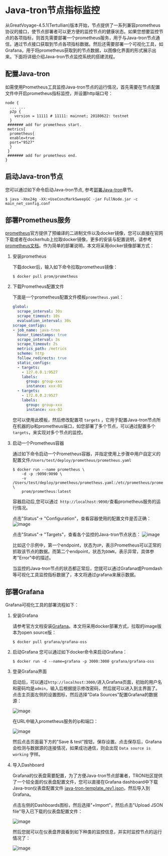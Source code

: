 # Java-tron节点指标监控
从GreatVoyage-4.5.1(Tertullian)版本开始，节点提供了一系列兼容prometheus协议的接口，使节点部署者可以更方便的监控节点的健康状态。如果您想要监控节点的各项指标，则首先需要部署一个prometheus服务，用于与Java-tron节点通信，通过节点接口获取到节点各项指标数据。然后还需要部署一个可视化工具，如Grafana，用于将prometheus获取到的节点数据，以图像化界面的形式展示出来。下面将详细介绍Java-tron节点监控系统的搭建流程。

## 配置Java-tron
如需使用Prometheus工具监控Java-tron节点的运行情况，首先需要在节点配置文件中开启prometheus指标监控，并设置http端口号：
```
node {
  ... ...
  p2p {
    version = 11111 # 11111: mainnet; 20180622: testnet
  }
 ####### add for prometheus start.
 metrics{
  prometheus{
  enable=true 
  port="9527"
  }
 }
 ####### add for prometheus end.
}

```
## 启动Java-tron节点
您可以通过如下命令启动Java-tron节点, 参考[部署Java-tron](./installing_javatron.md)章节。
```
$ java -Xmx24g -XX:+UseConcMarkSweepGC -jar FullNode.jar -c main_net_config.conf
```

## 部署Prometheus服务
[prometheus](https://prometheus.io/download/)官方提供了预编译的二进制文件以及docker镜像，您可以直接在官网下载或者在dockerhub上拉取docker镜像，更多的安装与配置说明，请参考[prometheus文档](https://prometheus.io/docs/introduction/overview/)。作为简单的部署说明，本文将采用docker镜像部署方式：

1. 安装prometheus

    下载docker后，输入如下命令拉取prometheus镜像：
    ```
    $ docker pull prom/prometheus
    ```

2. 下载Prometheus配置文件

    下面是一个prometheus配置文件模板`prometheus.yaml`：

    ```yaml
    global:
      scrape_interval: 30s
      scrape_timeout: 10s
      evaluation_interval: 30s
    scrape_configs:
    - job_name: java-tron
      honor_timestamps: true
      scrape_interval: 3s
      scrape_timeout: 2s
      metrics_path: /metrics
      scheme: http
      follow_redirects: true
      static_configs:
      - targets:
        - 127.0.0.1:9527
        labels:
          group: group-xxx
          instance: xxx-01
      - targets:
        - 172.0.0.2:9527
        labels:
          group: group-xxx
          instance: xxx-02
    ```
    您可以使用此模板，然后修改配置项 `targets` ，它用于配置Java-tron节点所在机器的ip和prometheus端口，如您部署了多个节点，可以通过配置多个 `targets`，来实现对多个节点的监控。

3. 启动一个Prometheus容器

    通过如下命令启动一个Prometheus容器，并指定使用上步骤中用户自定义的配置文件`/Users/test/deploy/prometheus/prometheus.yaml`
    ```shell
    $ docker run --name prometheus \
        -d -p :9090:9090 \
        -v  /Users/test/deploy/prometheus/prometheus.yaml:/etc/prometheus/prometheus.yml \
        prom/prometheus:latest
    ```


    容器启动后,您可以通过` http://localhost:9090/`查看prometheus服务的运行情况。
    
    点击"Status"-> "Configuration"，查看容器使用的配置文件是否正确：
    ![image](https://raw.githubusercontent.com/tronprotocol/documentation-zh/master/images/metrics_config.png)

    点击"Status"-> "Targets"，查看各个监控的Java-tron节点状态：
    ![image](https://raw.githubusercontent.com/tronprotocol/documentation-zh/master/images/metrics_targets.png)
    
    比如这个示例中，第一个endpoint，状态为`UP`，表示Prometheus可以正常的抓取该节点的数据。而第二个endpoint，状态为`DOWN`，表示异常，具体参考"Error"中的描述。

    当监控的Java-tron节点的状态都正常后，您就可以通过Grafana或Promdash等可视化工具监控指标数据了，本文将通过grafana来展示数据。

## 部署Grafana
Grafana可视化工具的部署流程如下：

1. 安装Grafana

    请参考官方文档安装[Grafana](https://grafana.com/docs/grafana/next/setup-grafana/installation/)。本文将采用docker部署方式，拉取的image版本为open source版：
    ```
    $ docker pull grafana/grafana-oss
    ```

2. 启动Grafana
  您可以通过如下docker命令来启动Grafana：
    ```
    $ docker run -d --name=grafana -p 3000:3000 grafana/grafana-oss
    ```
3. 登录Grafana界面

    启动后，可以通过`http://localhost:3000/`进入Grafana页面，初始的用户名和密码均是`admin`，输入后根据提示修改密码，然后就可以进入到主界面了。点击主页面左侧的设置图标，然后选择"Data Sources"配置Grafana的数据源：
    
    ![image](https://raw.githubusercontent.com/tronprotocol/documentation-zh/master/images/metrics_datasource.png)

    在URL中输入prometheus服务的ip和端口：

    ![image](https://raw.githubusercontent.com/tronprotocol/documentation-zh/master/images/metrics_prometheus.png)
    
    然后点击页面最下方的"Save & test"按钮，保存设置。点击保存后，Grafana会检测与数据源的连接情况，如果成功通信，则会出现 `Data source is working` 字样。

4. 导入Dashboard

    Grafana的仪表盘需要配置，为了方便Java-tron节点部署者，TRON社区提供了一个较全面的仪表盘配置文件，您可以直接在Grafana dashboard中下载Java-tron仪表盘配置文件 [java-tron-template_rev1.json](https://grafana.com/grafana/dashboards/16567)，然后导入到Grafana。

    点击左侧的Dashboards图标，然后选择"+Import"，然后点击"Upload JSON file"导入已下载的仪表盘配置文件：
    
    ![image](https://raw.githubusercontent.com/tronprotocol/documentation-zh/master/images/metrics_import.png)
    
    然后您就可以在仪表盘界面看到如下种类的监控信息，并实时监控节点的运行情况了：
    
    ![image](https://raw.githubusercontent.com/tronprotocol/documentation-zh/master/images/metrics_dashboard.png)




